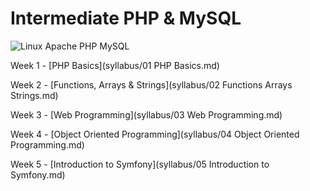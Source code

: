 Intermediate PHP & MySQL
========================
![Linux Apache PHP MySQL](https://spinspire.com/sites/spinspire.com/files/field/image/lamp.png "LAMP")

Week 1 - [PHP Basics](syllabus/01 PHP Basics.md)

Week 2 - [Functions, Arrays & Strings](syllabus/02 Functions Arrays Strings.md)

Week 3 - [Web Programming](syllabus/03 Web Programming.md)

Week 4 - [Object Oriented Programming](syllabus/04 Object Oriented Programming.md)

Week 5 - [Introduction to Symfony](syllabus/05 Introduction to Symfony.md)

